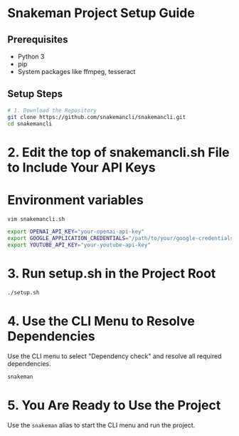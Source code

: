 # Snakeman Project Setup Guide

## Prerequisites
- Python 3
- pip
- System packages like ffmpeg, tesseract

## Setup Steps

```bash
# 1. Download the Repository
git clone https://github.com/snakemancli/snakemancli.git
cd snakemancli
```

# 2. Edit the top of snakemancli.sh File to Include Your API Keys
# Environment variables

```bash
vim snakemancli.sh

export OPENAI_API_KEY="your-openai-api-key"
export GOOGLE_APPLICATION_CREDENTIALS="/path/to/your/google-credentials.json"
export YOUTUBE_API_KEY="your-youtube-api-key"
```

# 3. Run setup.sh in the Project Root
```bash
./setup.sh
```

# 4. Use the CLI Menu to Resolve Dependencies
 Use the CLI menu to select "Dependency check"
 and resolve all required dependencies.
```bash
snakeman
```

# 5. You Are Ready to Use the Project
 Use the `snakeman` alias to start the CLI menu and run the project.
